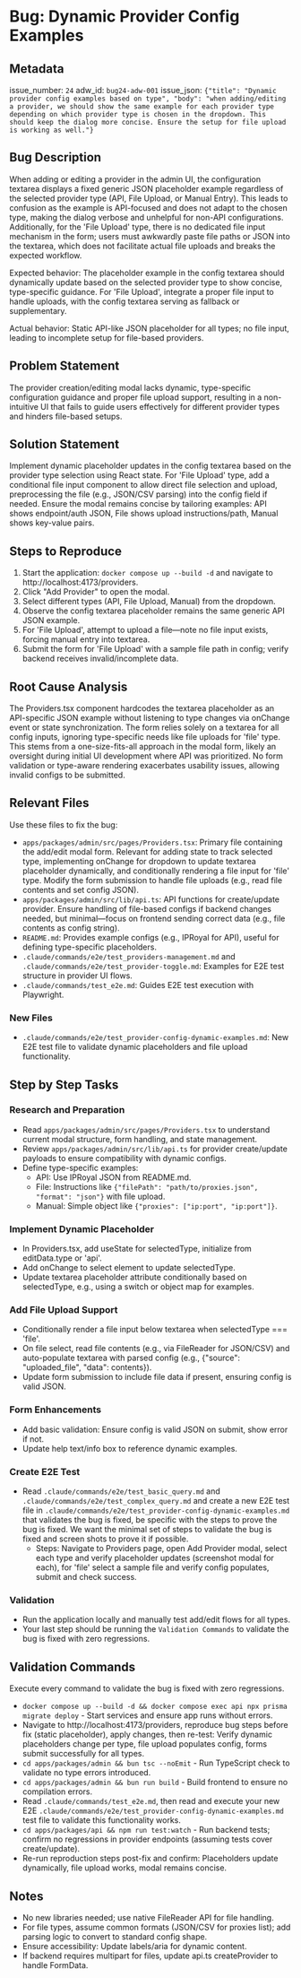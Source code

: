 # Bug: Dynamic Provider Config Examples

## Metadata

issue_number: `24`
adw_id: `bug24-adw-001`
issue_json: `{"title": "Dynamic provider config examples based on type", "body": "when adding/editing a provider, we should show the same example for each provider type depending on which provider type is chosen in the dropdown. This should keep the dialog more concise. Ensure the setup for file upload is working as well."}`

## Bug Description

When adding or editing a provider in the admin UI, the configuration textarea displays a fixed generic JSON placeholder example regardless of the selected provider type (API, File Upload, or Manual Entry). This leads to confusion as the example is API-focused and does not adapt to the chosen type, making the dialog verbose and unhelpful for non-API configurations. Additionally, for the 'File Upload' type, there is no dedicated file input mechanism in the form; users must awkwardly paste file paths or JSON into the textarea, which does not facilitate actual file uploads and breaks the expected workflow.

Expected behavior: The placeholder example in the config textarea should dynamically update based on the selected provider type to show concise, type-specific guidance. For 'File Upload', integrate a proper file input to handle uploads, with the config textarea serving as fallback or supplementary.

Actual behavior: Static API-like JSON placeholder for all types; no file input, leading to incomplete setup for file-based providers.

## Problem Statement

The provider creation/editing modal lacks dynamic, type-specific configuration guidance and proper file upload support, resulting in a non-intuitive UI that fails to guide users effectively for different provider types and hinders file-based setups.

## Solution Statement

Implement dynamic placeholder updates in the config textarea based on the provider type selection using React state. For 'File Upload' type, add a conditional file input component to allow direct file selection and upload, preprocessing the file (e.g., JSON/CSV parsing) into the config field if needed. Ensure the modal remains concise by tailoring examples: API shows endpoint/auth JSON, File shows upload instructions/path, Manual shows key-value pairs.

## Steps to Reproduce

1. Start the application: `docker compose up --build -d` and navigate to http://localhost:4173/providers.
2. Click "Add Provider" to open the modal.
3. Select different types (API, File Upload, Manual) from the dropdown.
4. Observe the config textarea placeholder remains the same generic API JSON example.
5. For 'File Upload', attempt to upload a file—note no file input exists, forcing manual entry into textarea.
6. Submit the form for 'File Upload' with a sample file path in config; verify backend receives invalid/incomplete data.

## Root Cause Analysis

The Providers.tsx component hardcodes the textarea placeholder as an API-specific JSON example without listening to type changes via onChange event or state synchronization. The form relies solely on a textarea for all config inputs, ignoring type-specific needs like file uploads for 'file' type. This stems from a one-size-fits-all approach in the modal form, likely an oversight during initial UI development where API was prioritized. No form validation or type-aware rendering exacerbates usability issues, allowing invalid configs to be submitted.

## Relevant Files

Use these files to fix the bug:

- `apps/packages/admin/src/pages/Providers.tsx`: Primary file containing the add/edit modal form. Relevant for adding state to track selected type, implementing onChange for dropdown to update textarea placeholder dynamically, and conditionally rendering a file input for 'file' type. Modify the form submission to handle file uploads (e.g., read file contents and set config JSON).
- `apps/packages/admin/src/lib/api.ts`: API functions for create/update provider. Ensure handling of file-based configs if backend changes needed, but minimal—focus on frontend sending correct data (e.g., file contents as config string).
- `README.md`: Provides example configs (e.g., IPRoyal for API), useful for defining type-specific placeholders.
- `.claude/commands/e2e/test_providers-management.md` and `.claude/commands/e2e/test_provider-toggle.md`: Examples for E2E test structure in provider UI flows.
- `.claude/commands/test_e2e.md`: Guides E2E test execution with Playwright.

### New Files

- `.claude/commands/e2e/test_provider-config-dynamic-examples.md`: New E2E test file to validate dynamic placeholders and file upload functionality.

## Step by Step Tasks

### Research and Preparation
- Read `apps/packages/admin/src/pages/Providers.tsx` to understand current modal structure, form handling, and state management.
- Review `apps/packages/admin/src/lib/api.ts` for provider create/update payloads to ensure compatibility with dynamic configs.
- Define type-specific examples:
  - API: Use IPRoyal JSON from README.md.
  - File: Instructions like `{"filePath": "path/to/proxies.json", "format": "json"}` with file upload.
  - Manual: Simple object like `{"proxies": ["ip:port", "ip:port"]}`.

### Implement Dynamic Placeholder
- In Providers.tsx, add useState for selectedType, initialize from editData.type or 'api'.
- Add onChange to select element to update selectedType.
- Update textarea placeholder attribute conditionally based on selectedType, e.g., using a switch or object map for examples.

### Add File Upload Support
- Conditionally render a file input below textarea when selectedType === 'file'.
- On file select, read file contents (e.g., via FileReader for JSON/CSV) and auto-populate textarea with parsed config (e.g., {"source": "uploaded_file", "data": contents}).
- Update form submission to include file data if present, ensuring config is valid JSON.

### Form Enhancements
- Add basic validation: Ensure config is valid JSON on submit, show error if not.
- Update help text/info box to reference dynamic examples.

### Create E2E Test
- Read `.claude/commands/e2e/test_basic_query.md` and `.claude/commands/e2e/test_complex_query.md` and create a new E2E test file in `.claude/commands/e2e/test_provider-config-dynamic-examples.md` that validates the bug is fixed, be specific with the steps to prove the bug is fixed. We want the minimal set of steps to validate the bug is fixed and screen shots to prove it if possible.
  - Steps: Navigate to Providers page, open Add Provider modal, select each type and verify placeholder updates (screenshot modal for each), for 'file' select a sample file and verify config populates, submit and check success.

### Validation
- Run the application locally and manually test add/edit flows for all types.
- Your last step should be running the `Validation Commands` to validate the bug is fixed with zero regressions.

## Validation Commands

Execute every command to validate the bug is fixed with zero regressions.

- `docker compose up --build -d && docker compose exec api npx prisma migrate deploy` - Start services and ensure app runs without errors.
- Navigate to http://localhost:4173/providers, reproduce bug steps before fix (static placeholder), apply changes, then re-test: Verify dynamic placeholders change per type, file upload populates config, forms submit successfully for all types.
- `cd apps/packages/admin && bun tsc --noEmit` - Run TypeScript check to validate no type errors introduced.
- `cd apps/packages/admin && bun run build` - Build frontend to ensure no compilation errors.
- Read `.claude/commands/test_e2e.md`, then read and execute your new E2E `.claude/commands/e2e/test_provider-config-dynamic-examples.md` test file to validate this functionality works.
- `cd apps/packages/api && npm run test:watch` - Run backend tests; confirm no regressions in provider endpoints (assuming tests cover create/update).
- Re-run reproduction steps post-fix and confirm: Placeholders update dynamically, file upload works, modal remains concise.

## Notes

- No new libraries needed; use native FileReader API for file handling.
- For file types, assume common formats (JSON/CSV for proxies list); add parsing logic to convert to standard config shape.
- Ensure accessibility: Update labels/aria for dynamic content.
- If backend requires multipart for files, update api.ts createProvider to handle FormData.